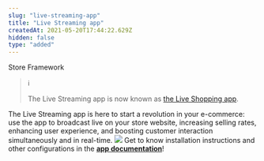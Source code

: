 ```yaml
---
slug: "live-streaming-app"
title: "Live Streaming app"
createdAt: 2021-05-20T17:44:22.629Z
hidden: false
type: "added"
---
```


<div class="badge" id="store-framework">Store Framework</div>

> ℹ️
>
> The Live Streaming app is now known as [the Live Shopping app](https://apps.vtex.com/liveshopping/p).

The Live Streaming app is here to start a revolution in your e-commerce: use the app to broadcast live on your store website, increasing selling rates, enhancing user experience, and boosting customer interaction simultaneously and in real-time.
![](https://cdn.jsdelivr.net/gh/vtexdocs/dev-portal-content@readme-docs/docs/release-notes/90d592a-live-streaming-web_16.png)
Get to know installation instructions and other configurations in the [**app documentation**](https://developers.vtex.com/vtex-developer-docs/docs/vtexventures-livestreaming)!
